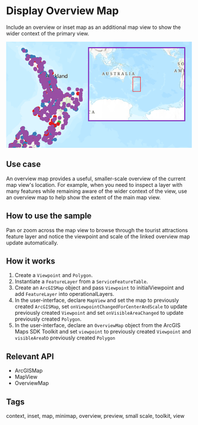 # Display Overview Map

Include an overview or inset map as an additional map view
to show the wider context of the primary view.

![Image of display overview map](display-overview-map.png)

## Use case

An overview map provides a useful, smaller-scale overview of the current map view's location.
For example, when you need to inspect a layer with many features while remaining aware of the
wider context of the view, use an overview map to help show the extent of the main map view.

## How to use the sample

Pan or zoom across the map view to browse through the tourist attractions feature layer and
notice the viewpoint and scale of the linked overview map update automatically.

## How it works

1. Create a `Viewpoint` and `Polygon`.
2. Instantiate a `FeatureLayer` from a `ServiceFeatureTable`.
3. Create an `ArcGISMap` object and pass `Viewpoint` to initialViewpoint and add `FeatureLayer` into operationalLayers.
4. In the user-interface, declare `MapView` and set the map to previously created `ArcGISMap`, set `onViewpointChangedForCenterAndScale` to update previously created `Viewpoint` and set `onVisibleAreaChanged` to update previously created `Polygon`.
5. In the user-interface, declare an `OverviewMap` object from the ArcGIS Maps SDK Toolkit and set `viewpoint` to previously created `Viewpoint` and `visibleArea`to previously created `Polygon`

## Relevant API

* ArcGISMap
* MapView
* OverviewMap

## Tags

context, inset, map, minimap, overview, preview, small scale, toolkit, view
